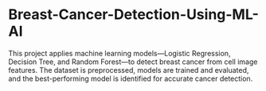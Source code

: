 # Breast-Cancer-Detection-Using-ML-AI
This project applies machine learning models—Logistic Regression, Decision Tree, and Random Forest—to detect breast cancer from cell image features. The dataset is preprocessed, models are trained and evaluated, and the best-performing model is identified for accurate cancer detection.
